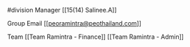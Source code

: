 #division
Manager
[[15(14) Salinee.A]]

Group Email
[[peoramintra@peothailand.com]]

Team
[[Team Ramintra - Finance]]
[[Team Ramintra - Admin]]



